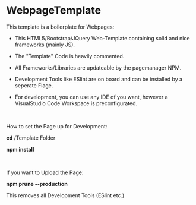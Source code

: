 # WebpageTemplate

This template is a boilerplate for Webpages:

- This HTML5/Bootstrap/JQuery Web-Template containing solid and nice frameworks (mainly JS).

- The "Template" Code is heavily commented.

- All Frameworks/Libraries are updateable by the pagemanager NPM.

- Development Tools like ESlint are on board and can be installed by a seperate Flage.

- For development, you can use any IDE of you want,
 however a VisualStudio Code Workspace is preconfigurated.

<br>

How to set the Page up for Development:

**cd**  /Template Folder

**npm install**

<br>

If you want to Upload the Page:

**npm prune --production**
 
 This removes all Development Tools (ESlint etc.)
